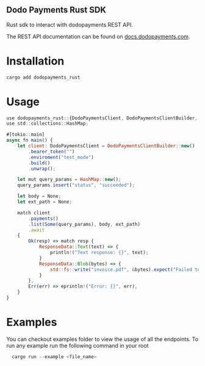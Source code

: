 ## Dodo Payments Rust SDK
Rust sdk to interact with dodopayments REST API.

The REST API documentation can be found on [docs.dodopayments.com](https://docs.dodopayments.com).

# Installation

```js
cargo add dodopayments_rust
```

# Usage

```js
use dodopayments_rust::{DodoPaymentsClient, DodoPaymentsClientBuilder, ResponseData};
use std::collections::HashMap;

#[tokio::main]
async fn main() {
    let client: DodoPaymentsClient = DodoPaymentsClientBuilder::new()
        .bearer_token("")
        .enviroment("test_mode")
        .build()
        .unwrap();

    let mut query_params = HashMap::new();
    query_params.insert("status", "succeeded");

    let body = None;
    let ext_path = None;

    match client
        .payments()
        .list(Some(query_params), body, ext_path)
        .await
    {
        Ok(resp) => match resp {
            ResponseData::Text(text) => {
                println!("Text response: {}", text);
            }
            ResponseData::Blob(bytes) => {
                std::fs::write("invoice.pdf", &bytes).expect("Failed to write file");
            }
        },
        Err(err) => eprintln!("Error: {}", err),
    }
}

```

# Examples
You can checkout examples folder to view the usage of all the endpoints.
To run any example run the following command in your root

```js
  cargo run --example <file_name>
```
